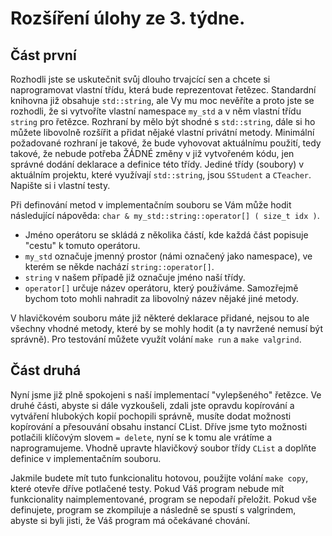 # Rozšíření úlohy ze 3. týdne.

## Část první
Rozhodli jste se uskutečnit svůj dlouho trvajcící sen a chcete si naprogramovat vlastní třídu, která bude reprezentovat řetězec. Standardní knihovna již obsahuje `std::string`, ale Vy mu moc nevěříte a proto jste se rozhodli, že si vytvoříte vlastní namespace `my_std` a v něm vlastní třídu `string` pro řetězce. Rozhraní by mělo být shodné s `std::string`, dále si ho můžete libovolně rozšířit a přidat nějaké vlastní privátní metody. Minimální požadované rozhraní je takové, že bude vyhovovat aktuálnímu použití, tedy takové, že nebude potřeba ŽÁDNÉ změny v již vytvořeném kódu, jen správné dodání deklarace a definice této třídy. Jediné třídy (soubory) v aktuálním projektu, které využívají `std::string`, jsou `SStudent` a `CTeacher`. Napište si i vlastní testy.

Při definování metod v implementačním souboru se Vám může hodit následující nápověda:
`char & my_std::string::operator[] ( size_t idx )`.
* Jméno operátoru se skládá z několika částí, kde každá část popisuje "cestu" k tomuto operátoru.
* `my_std` označuje jmenný prostor (námi označený jako namespace), ve kterém se někde nachází `string::operator[]`.
* `string` v našem případě již označuje jméno naší třídy.
* `operator[]` určuje název operátoru, který používáme. Samozřejmě bychom toto mohli nahradit za libovolný název nějaké jiné metody. 

V hlavičkovém souboru máte již některé deklarace přidané, nejsou to ale všechny vhodné metody, které by se mohly hodit (a ty navržené nemusí být správně).
Pro testování můžete využít volání `make run` a `make valgrind`. 

## Část druhá
Nyní jsme již plně spokojeni s naší implementací "vylepšeného" řetězce. Ve druhé části, abyste si dále vyzkoušeli, zdali jste opravdu kopírování a vytváření hlubokých kopií pochopili správně, musíte dodat možnosti kopírování a přesouvání obsahu instancí CList. Dříve jsme tyto možnosti potlačili klíčovým slovem `= delete`, nyní se k tomu ale vrátíme a naprogramujeme. Vhodně upravte hlavičkový soubor třídy `CList` a doplňte definice v implementačním souboru.

Jakmile budete mít tuto funkcionalitu hotovou, použijte volání `make copy`, které otevře dříve potlačené testy. Pokud Váš program nebude mít funkcionality naimplementované, program se nepodaří přeložit. Pokud vše definujete, program se zkompiluje a následně se spustí s valgrindem, abyste si byli jisti, že Váš program má očekávané chování.